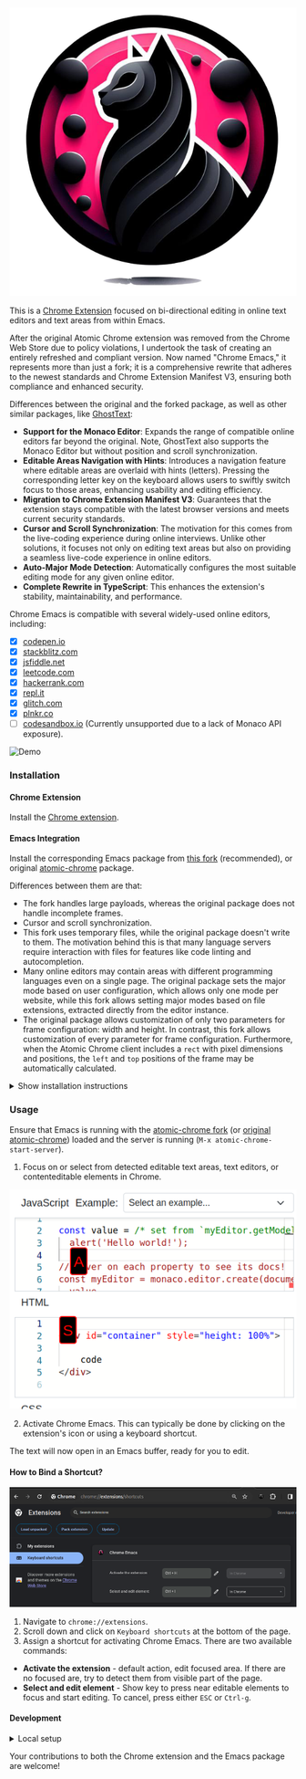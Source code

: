 <div align="center">

![](./app/images/icon.png)

</div>

This is a [Chrome Extension](https://chromewebstore.google.com/detail/chrome-emacs/dabdpcafiblbndpoadckibiaojbdnpjg) focused on bi-directional editing in online text editors and text areas from within Emacs.

After the original Atomic Chrome extension was removed from the Chrome Web Store due to policy violations, I undertook the task of creating an entirely refreshed and compliant version. Now named "Chrome Emacs," it represents more than just a fork; it is a comprehensive rewrite that adheres to the newest standards and Chrome Extension Manifest V3, ensuring both compliance and enhanced security.

Differences between the original and the forked package, as well as other similar packages, like [GhostText](https://github.com/fregante/GhostText/tree/main):

- **Support for the Monaco Editor**: Expands the range of compatible online editors far beyond the original. Note, GhostText also supports the Monaco Editor but without position and scroll synchronization.
- **Editable Areas Navigation with Hints**: Introduces a navigation feature where editable areas are overlaid with hints (letters). Pressing the corresponding letter key on the keyboard allows users to swiftly switch focus to those areas, enhancing usability and editing efficiency.
- **Migration to Chrome Extension Manifest V3**: Guarantees that the extension stays compatible with the latest browser versions and meets current security standards.
- **Cursor and Scroll Synchronization**: The motivation for this comes from the live-coding experience during online interviews. Unlike other solutions, it focuses not only on editing text areas but also on providing a seamless live-code experience in online editors.
- **Auto-Major Mode Detection**: Automatically configures the most suitable editing mode for any given online editor.
- **Complete Rewrite in TypeScript**: This enhances the extension's stability, maintainability, and performance.

Chrome Emacs is compatible with several widely-used online editors, including:

- ☒ [codepen.io](https://codepen.io/)
- ☒ [stackblitz.com](https://stackblitz.com/)
- ☒ [jsfiddle.net](https://jsfiddle.net/)
- ☒ [leetcode.com](https://leetcode.com/)
- ☒ [hackerrank.com](https://www.hackerrank.com/)
- ☒ [repl.it](https://repl.it/)
- ☒ [glitch.com](https://glitch.com/)
- ☒ [plnkr.co](https://plnkr.co/)
- ☐ [codesandbox.io](https://codesandbox.io/) (Currently unsupported due to a lack of Monaco API exposure).

![Demo](./chrome-emacs.gif)

### Installation

#### Chrome Extension

Install the [Chrome extension](https://chromewebstore.google.com/detail/chrome-emacs/dabdpcafiblbndpoadckibiaojbdnpjg).

#### Emacs Integration

Install the corresponding Emacs package from <a target="_blank" href="https://github.com/KarimAziev/atomic-chrome">this fork</a> (recommended), or original <a href="https://github.com/alpha22jp/atomic-chrome" target="_blank">atomic-chrome</a> package.

Differences between them are that:

- The fork handles large payloads, whereas the original package does not handle incomplete frames.
- Cursor and scroll synchronization.
- This fork uses temporary files, while the original package doesn't write to them. The motivation behind this is that many language servers require interaction with files for features like code linting and autocompletion.
- Many online editors may contain areas with different programming languages even on a single page. The original package sets the major mode based on user configuration, which allows only one mode per website, while this fork allows setting major modes based on file extensions, extracted directly from the editor instance.
- The original package allows customization of only two parameters for frame configuration: width and height. In contrast, this fork allows customization of every parameter for frame configuration. Furthermore, when the Atomic Chrome client includes a `rect` with pixel dimensions and positions, the `left` and `top` positions of the frame may be automatically calculated.

<details><summary> Show installation instructions
  </summary>

##### With use-package and straight.el

```emacs-lisp
(use-package atomic-chrome
  :demand t
  :straight (atomic-chrome
             :repo "KarimAziev/atomic-chrome"
             :type git
             :host github)
  :commands (atomic-chrome-start-server)
  :config
  (setq-default atomic-chrome-extension-type-list '(atomic-chrome))
  (atomic-chrome-start-server))
```

##### Manual Installation

Download the source code and place it in your desired directory (e.g., `~/.emacs.d/atomic-chrome/`):

```
git clone https://github.com/KarimAziev/atomic-chrome.git ~/.emacs.d/atomic-chrome/
```

Add the downloaded directory to the load path and require it:

```emacs-lisp
(add-to-list 'load-path "~/.emacs.d/atomic-chrome/")
(require 'atomic-chrome)
```

##### Configure

```emacs-lisp
(setq-default atomic-chrome-extension-type-list '(atomic-chrome))
```

##### Run server

```emacs-lisp
(atomic-chrome-start-server)
```

</details>

### Usage

Ensure that Emacs is running with the [atomic-chrome fork](https://github.com/KarimAziev/atomic-chrome) (or [original atomic-chrome](https://github.com/alpha22jp/atomic-chrome)) loaded and the server is running (`M-x atomic-chrome-start-server`).

1. Focus on or select from detected editable text areas, text editors, or contenteditable elements in Chrome.

![Hints](./hints.png)

2. Activate Chrome Emacs. This can typically be done by clicking on the extension's icon or using a keyboard shortcut.

The text will now open in an Emacs buffer, ready for you to edit.

#### How to Bind a Shortcut?

![Shortcuts](./shortcuts.png)

1. Navigate to `chrome://extensions`.
2. Scroll down and click on `Keyboard shortcuts` at the bottom of the page.
3. Assign a shortcut for activating Chrome Emacs. There are two available commands:

- **Activate the extension** - default action, edit focused area. If there are no focused are, try to detect them from visible part of the page.
- **Select and edit element** - Show key to press near editable elements to focus and start editing. To cancel, press either `ESC` or `Ctrl-g`.

#### Development

<details><summary>Local setup </summary>

1. Clone the repository to your local machine:
   ```
   git clone https://github.com/KarimAziev/chrome-emacs.git
   ```
2. Ensure the correct version of Node.js is installed, as specified in the [.nvmrc](https://github.com/KarimAziev/chrome-emacs/blob/16a754fc24e50034a053b18aaa4e15bbf0cad541/.nvmrc#L1) file. Switch to the correct version with `nvm use`, if using NVM.
3. Install required dependencies:
   ```
   npm install
   ```
4. Build the extension:

- For rebuilding the extension on file save, run:
  ```
  npm run dev
  ```
- For a one-time build:
  ```
  npm run build
  ```

5. Load the built `app` directory into Chrome:
   - Navigate to `chrome://extensions/`
   - Toggle "Developer mode" at the top right.
   - Click "Load unpacked" and select the `app` directory.

</details>

Your contributions to both the Chrome extension and the Emacs package are welcome!
